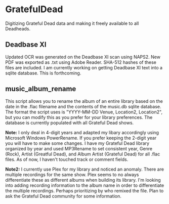 # **GratefulDead**
Digitizing Grateful Dead data and making it freely available to all Deadheads.

## **Deadbase XI**
Updated OCR was generated on the Deadbase XI scan using NAPS2. New PDF was exported as .txt using Adobe Reader. SHA-512 hashes of these files are included. I am currently working on getting Deadbase XI text into a sqlite database. This is forthcoming.

## **music_album_rename**
This script allows you to rename the album of an entire library based on the date in the .flac filename and the contents of the music.db sqlite database. The format the script uses is "YYYY-MM-DD Venue, Location2, Location2", but you can modify this as you prefer for your library preferences. The database is currently populated with all Grateful Dead shows.  
  
**Note:** I only deal in 4-digit years and adapted my libary accordingly using Microsoft Windows PowerRename. If you prefer keeping the 2-digit year you will have to make some changes. I have my Grateful Dead library organized by year and used MP3Rename to set consistent year, Genre (Rock), Artist (Greatful Dead), and Album Artist (Grateful Dead) for all .flac files. As of now, I haven't touched track or comment fields.  
  
**Note2:** I currently use Plex for my library and noticed an anomaly. There are multiple recordings for the same show. Plex seems to no always differentiate these as different albums when building its library. I'm looking into adding recording information to the album name in order to differentiate the multiple recordings. Perhaps prioritizing by who remixed the file. Plan to ask the Grateful Dead community for some information.
